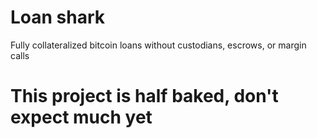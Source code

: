 # Loan shark
Fully collateralized bitcoin loans without custodians, escrows, or margin calls

# This project is half baked, don't expect much yet
